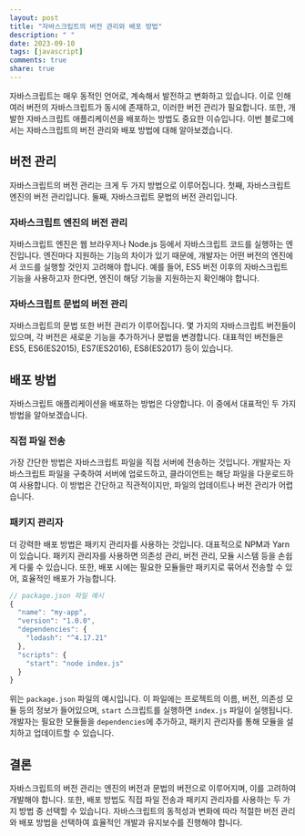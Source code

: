 ```yaml
---
layout: post
title: "자바스크립트의 버전 관리와 배포 방법"
description: " "
date: 2023-09-10
tags: [javascript]
comments: true
share: true
---
```


자바스크립트는 매우 동적인 언어로, 계속해서 발전하고 변화하고 있습니다. 이로 인해 여러 버전의 자바스크립트가 동시에 존재하고, 이러한 버전 관리가 필요합니다. 또한, 개발한 자바스크립트 애플리케이션을 배포하는 방법도 중요한 이슈입니다. 이번 블로그에서는 자바스크립트의 버전 관리와 배포 방법에 대해 알아보겠습니다.

## 버전 관리

자바스크립트의 버전 관리는 크게 두 가지 방법으로 이루어집니다. 첫째, 자바스크립트 엔진의 버전 관리입니다. 둘째, 자바스크립트 문법의 버전 관리입니다.

### 자바스크립트 엔진의 버전 관리

자바스크립트 엔진은 웹 브라우저나 Node.js 등에서 자바스크립트 코드를 실행하는 엔진입니다. 엔진마다 지원하는 기능의 차이가 있기 때문에, 개발자는 어떤 버전의 엔진에서 코드를 실행할 것인지 고려해야 합니다. 예를 들어, ES5 버전 이후의 자바스크립트 기능을 사용하고자 한다면, 엔진이 해당 기능을 지원하는지 확인해야 합니다.

### 자바스크립트 문법의 버전 관리

자바스크립트의 문법 또한 버전 관리가 이루어집니다. 몇 가지의 자바스크립트 버전들이 있으며, 각 버전은 새로운 기능을 추가하거나 문법을 변경합니다. 대표적인 버전들은 ES5, ES6(ES2015), ES7(ES2016), ES8(ES2017) 등이 있습니다.

## 배포 방법

자바스크립트 애플리케이션을 배포하는 방법은 다양합니다. 이 중에서 대표적인 두 가지 방법을 알아보겠습니다.

### 직접 파일 전송

가장 간단한 방법은 자바스크립트 파일을 직접 서버에 전송하는 것입니다. 개발자는 자바스크립트 파일을 구축하여 서버에 업로드하고, 클라이언트는 해당 파일을 다운로드하여 사용합니다. 이 방법은 간단하고 직관적이지만, 파일의 업데이트나 버전 관리가 어렵습니다.

### 패키지 관리자

더 강력한 배포 방법은 패키지 관리자를 사용하는 것입니다. 대표적으로 NPM과 Yarn이 있습니다. 패키지 관리자를 사용하면 의존성 관리, 버전 관리, 모듈 시스템 등을 손쉽게 다룰 수 있습니다. 또한, 배포 시에는 필요한 모듈들만 패키지로 묶어서 전송할 수 있어, 효율적인 배포가 가능합니다.

```javascript
// package.json 파일 예시
{
  "name": "my-app",
  "version": "1.0.0",
  "dependencies": {
    "lodash": "^4.17.21"
  },
  "scripts": {
    "start": "node index.js"
  }
}
```

위는 `package.json` 파일의 예시입니다. 이 파일에는 프로젝트의 이름, 버전, 의존성 모듈 등의 정보가 들어있으며, `start` 스크립트를 실행하면 `index.js` 파일이 실행됩니다. 개발자는 필요한 모듈들을 `dependencies`에 추가하고, 패키지 관리자를 통해 모듈을 설치하고 업데이트할 수 있습니다.

## 결론

자바스크립트의 버전 관리는 엔진의 버전과 문법의 버전으로 이루어지며, 이를 고려하여 개발해야 합니다. 또한, 배포 방법도 직접 파일 전송과 패키지 관리자를 사용하는 두 가지 방법 중 선택할 수 있습니다. 자바스크립트의 동적성과 변화에 따라 적절한 버전 관리와 배포 방법을 선택하여 효율적인 개발과 유지보수를 진행해야 합니다.